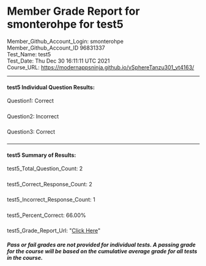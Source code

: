 # Member Grade Report for smonterohpe for test5  
   
Member_Github_Account_Login: smonterohpe  
Member_Github_Account_ID 96831337  
Test_Name: test5  
Test_Date: Thu Dec 30 16:11:11 UTC 2021  
Course_URL: https://modernappsninja.github.io/vSphereTanzu301_vt4163/  
   
---  
#### test5 Individual Question Results:  
Question1: Correct  
#####  
Question2: Incorrect  
#####  
Question3: Correct  
#####  
---  
#### test5 Summary of Results:  
test5_Total_Question_Count: 2  
#####  
test5_Correct_Response_Count: 2  
#####  
test5_Incorrect_Response_Count: 1  
#####  
test5_Percent_Correct: 66.00%  
#####  
test5_Grade_Report_Url: "[Click Here](https://github.com/modernappsninjas/smonterohpe/blob/main/static/userdata/courses/vSphereTanzu301_vt4163/grade_report.pr401.test5.md)"
##### Pass or fail grades are not provided for individual tests. A passing grade for the course will be based on the cumulative average grade for all tests in the course.  
